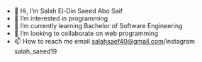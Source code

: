 - 👋 Hi, I’m Salah El-Din Saeed Abo Saif
- 👀 I’m interested in programming
- 🌱 I’m currently learning Bachelor of Software Engineering
- 💞️ I’m looking to collaborate on web programming
- 📫 How to reach me email salahsaef40@gmail.com/instagram salah_saeed19
